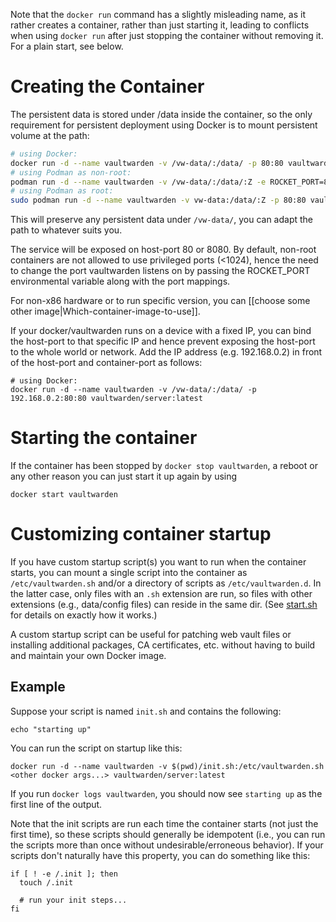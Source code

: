 Note that the `docker run` command has a slightly misleading name, as it rather creates a container, rather than just starting it, leading to conflicts when using `docker run` after just stopping the container without removing it. For a plain start, see below.

# Creating the Container

The persistent data is stored under /data inside the container, so the only requirement for persistent deployment using Docker is to mount persistent volume at the path:

```sh
# using Docker:
docker run -d --name vaultwarden -v /vw-data/:/data/ -p 80:80 vaultwarden/server:latest
# using Podman as non-root:
podman run -d --name vaultwarden -v /vw-data/:/data/:Z -e ROCKET_PORT=8080 -p 8080:8080 vaultwarden/server:latest
# using Podman as root:
sudo podman run -d --name vaultwarden -v vw-data:/data/:Z -p 80:80 vaultwarden/server:latest
```


This will preserve any persistent data under `/vw-data/`, you can adapt the path to whatever suits you.

The service will be exposed on host-port 80 or 8080. By default, non-root containers are not allowed to use privileged ports (<1024), hence the need to change the port vaultwarden listens on by passing the ROCKET_PORT environmental variable along with the port mappings.

For non-x86 hardware or to run specific version, you can [[choose some other image|Which-container-image-to-use]]. 

If your docker/vaultwarden runs on a device with a fixed IP, you can bind the host-port to that specific IP and hence prevent exposing the host-port to the whole world or network. Add the IP address (e.g. 192.168.0.2) in front of the host-port and container-port as follows:

```
# using Docker:
docker run -d --name vaultwarden -v /vw-data/:/data/ -p 192.168.0.2:80:80 vaultwarden/server:latest
```

# Starting the container

If the container has been stopped by `docker stop vaultwarden`, a reboot or any other reason you can just start it up again by using
```
docker start vaultwarden
```

# Customizing container startup

If you have custom startup script(s) you want to run when the container starts, you can mount a single script into the container as `/etc/vaultwarden.sh` and/or a directory of scripts as `/etc/vaultwarden.d`. In the latter case, only files with an `.sh` extension are run, so files with other extensions (e.g., data/config files) can reside in the same dir. (See [start.sh](https://github.com/dani-garcia/vaultwarden/blob/master/docker/start.sh) for details on exactly how it works.)

A custom startup script can be useful for patching web vault files or installing additional packages, CA certificates, etc. without having to build and maintain your own Docker image.

## Example

Suppose your script is named `init.sh` and contains the following:
```
echo "starting up"
```

You can run the script on startup like this:
```
docker run -d --name vaultwarden -v $(pwd)/init.sh:/etc/vaultwarden.sh <other docker args...> vaultwarden/server:latest
```

If you run `docker logs vaultwarden`, you should now see `starting up` as the first line of the output.

Note that the init scripts are run each time the container starts (not just the first time), so these scripts should generally be idempotent (i.e., you can run the scripts more than once without undesirable/erroneous behavior). If your scripts don't naturally have this property, you can do something like this:
```
if [ ! -e /.init ]; then
  touch /.init

  # run your init steps...
fi
```
